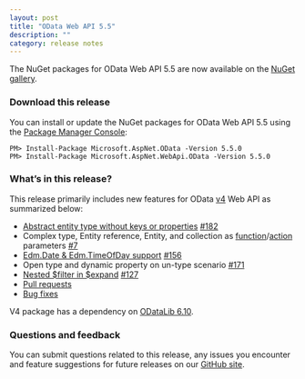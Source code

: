 ```yaml
---
layout: post
title: "OData Web API 5.5"
description: ""
category: release notes
---
```


The NuGet packages for OData Web API 5.5 are now available on the [NuGet gallery](https://www.nuget.org/).

### Download this release
You can install or update the NuGet packages for OData Web API 5.5 using the [Package Manager Console](http://docs.nuget.org/docs/start-here/using-the-package-manager-console):

```
PM> Install-Package Microsoft.AspNet.OData -Version 5.5.0
PM> Install-Package Microsoft.AspNet.WebApi.OData -Version 5.5.0
```

### What’s in this release?
This release primarily includes new features for OData [v4](http://www.odata.org/documentation/odata-version-4-0/) Web API as summarized below:

* [Abstract entity type without keys or properties](http://odata.github.io/WebApi/Entity-Complex-Type-Enhancement/) [#182](https://github.com/OData/WebApi/issues/182)
* Complex type, Entity reference, Entity, and collection as [function](http://odata.github.io/WebApi/Complex-Entity-As-Function-Parameter/)/[action](http://odata.github.io/WebApi/Action-Parameter-Support/) parameters [#7](https://github.com/OData/WebApi/issues/7)
* [Edm.Date & Edm.TimeOfDay support](http://odata.github.io/WebApi/Date-and-TimeOfDay-Support/) [#156](https://github.com/OData/WebApi/issues/156)
* Open type and dynamic property on un-type scenario [#171](https://github.com/OData/WebApi/issues/171)
* [Nested $filter in $expand](http://odata.github.io/WebApi/filter-in-expand/) [#127](https://github.com/OData/WebApi/issues/127)
* [Pull requests](https://github.com/OData/WebApi/pulls?q=label%3APullRequest+is%3Apr+is%3Aclosed)
* [Bug fixes](https://github.com/OData/WebApi/issues?utf8=%E2%9C%93&q=is%3Aissue+label%3AResolved+label%3Abug+milestone%3AV5.5+is%3Aclosed+)

V4 package has a dependency on [ODataLib 6.10](https://www.nuget.org/packages/Microsoft.OData.Core/6.10.0).

### Questions and feedback
You can submit questions related to this release, any issues you encounter and feature suggestions for future releases on our [GitHub site](https://github.com/OData/WebApi/issues).
